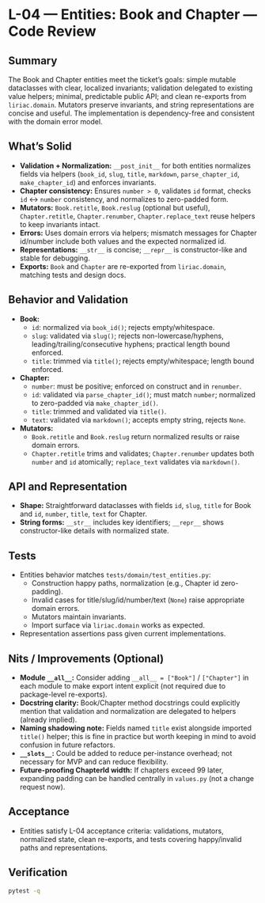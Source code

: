 # L-04 — Entities: Book and Chapter — Code Review

## Summary
The Book and Chapter entities meet the ticket’s goals: simple mutable dataclasses with clear, localized invariants; validation delegated to existing value helpers; minimal, predictable public API; and clean re-exports from `liriac.domain`. Mutators preserve invariants, and string representations are concise and useful. The implementation is dependency-free and consistent with the domain error model.

## What’s Solid
- **Validation + Normalization:** `__post_init__` for both entities normalizes fields via helpers (`book_id`, `slug`, `title`, `markdown`, `parse_chapter_id`, `make_chapter_id`) and enforces invariants.
- **Chapter consistency:** Ensures `number > 0`, validates `id` format, checks `id` ↔ `number` consistency, and normalizes to zero-padded form.
- **Mutators:** `Book.retitle`, `Book.reslug` (optional but useful), `Chapter.retitle`, `Chapter.renumber`, `Chapter.replace_text` reuse helpers to keep invariants intact.
- **Errors:** Uses domain errors via helpers; mismatch messages for Chapter id/number include both values and the expected normalized id.
- **Representations:** `__str__` is concise; `__repr__` is constructor-like and stable for debugging.
- **Exports:** `Book` and `Chapter` are re-exported from `liriac.domain`, matching tests and design docs.

## Behavior and Validation
- **Book:**
  - `id`: normalized via `book_id()`; rejects empty/whitespace.
  - `slug`: validated via `slug()`; rejects non-lowercase/hyphens, leading/trailing/consecutive hyphens; practical length bound enforced.
  - `title`: trimmed via `title()`; rejects empty/whitespace; length bound enforced.
- **Chapter:**
  - `number`: must be positive; enforced on construct and in `renumber`.
  - `id`: validated via `parse_chapter_id()`; must match `number`; normalized to zero-padded via `make_chapter_id()`.
  - `title`: trimmed and validated via `title()`.
  - `text`: validated via `markdown()`; accepts empty string, rejects `None`.
- **Mutators:**
  - `Book.retitle` and `Book.reslug` return normalized results or raise domain errors.
  - `Chapter.retitle` trims and validates; `Chapter.renumber` updates both `number` and `id` atomically; `replace_text` validates via `markdown()`.

## API and Representation
- **Shape:** Straightforward dataclasses with fields `id`, `slug`, `title` for Book and `id`, `number`, `title`, `text` for Chapter.
- **String forms:** `__str__` includes key identifiers; `__repr__` shows constructor-like details with normalized state.

## Tests
- Entities behavior matches `tests/domain/test_entities.py`:
  - Construction happy paths, normalization (e.g., Chapter id zero-padding).
  - Invalid cases for title/slug/id/number/text (`None`) raise appropriate domain errors.
  - Mutators maintain invariants.
  - Import surface via `liriac.domain` works as expected.
- Representation assertions pass given current implementations.

## Nits / Improvements (Optional)
- **Module `__all__`:** Consider adding `__all__ = ["Book"]` / `["Chapter"]` in each module to make export intent explicit (not required due to package-level re-exports).
- **Docstring clarity:** Book/Chapter method docstrings could explicitly mention that validation and normalization are delegated to helpers (already implied).
- **Naming shadowing note:** Fields named `title` exist alongside imported `title()` helper; this is fine in practice but worth keeping in mind to avoid confusion in future refactors.
- **`__slots__`:** Could be added to reduce per-instance overhead; not necessary for MVP and can reduce flexibility.
- **Future-proofing ChapterId width:** If chapters exceed 99 later, expanding padding can be handled centrally in `values.py` (not a change request now).

## Acceptance
- Entities satisfy L-04 acceptance criteria: validations, mutators, normalized state, clean re-exports, and tests covering happy/invalid paths and representations.

## Verification
```bash
pytest -q
```
